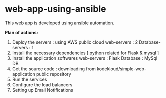 # web-app-using-ansible
This web app is developed using ansible automation. 

**Plan of actions:**
1. Deploy the servers : using AWS public cloud
    web-servers : 2
    Database-servers : 1
2. Install the necessary dependencies [ python related for Flask & mysql ]
3. Install the application softwares
    web-servers : Flask
    Database    : MySql DB
4. Get the source code : downloading from kodekloud/simple-web-application public repository
5. Run the services
6. Configure the load balancers
7. Setting up Email Notifications
